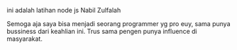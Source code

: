 ini adalah latihan node js Nabil Zulfalah

Semoga aja saya bisa menjadi seorang programmer yg pro euy, sama punya bussiness dari keahlian ini. Trus sama pengen punya influence di masyarakat.